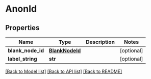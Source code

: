 # AnonId

## Properties
Name | Type | Description | Notes
------------ | ------------- | ------------- | -------------
**blank_node_id** | [**BlankNodeId**](BlankNodeId.md) |  | [optional] 
**label_string** | **str** |  | [optional] 

[[Back to Model list]](../README.md#documentation-for-models) [[Back to API list]](../README.md#documentation-for-api-endpoints) [[Back to README]](../README.md)

